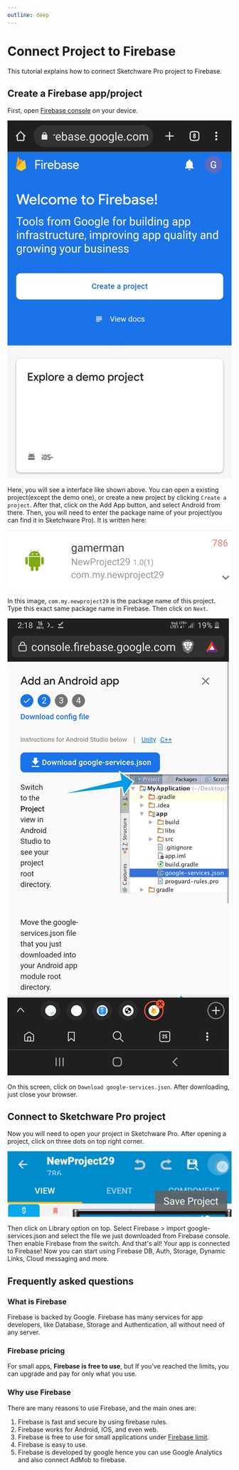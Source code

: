```yaml
---
outline: deep
---
```


# Connect Project to Firebase

This tutorial explains how to connect Sketchware Pro project to Firebase.

## Create a Firebase app/project

First, open [Firebase console](https://console.firebase.google.com/) on your device.

![Firebase Console](img/firebase_console.jpg)

Here, you will see a interface like shown above. You can open a existing project(except the demo one), or create a new project by clicking `Create a project`.
After that, click on the Add App button, and select Android from there. Then, you will need to enter the package name of your project(you can find it in Sketchware Pro).
It is written here:

![How to find package name](img/package_name.jpg)

In this image, `com.my.newproject29` is the package name of this project. Type this exact same package name in Firebase. Then click on `Next`.

![Download Google Services](img/google_services_json.jpg)

On this screen, click on `Download google-services.json`.
After downloading, just close your browser.
## Connect to Sketchware Pro project
Now you will need to open your project in Sketchware Pro.
After opening a project, click on three dots on top right corner.

![three dots image](img/three_dots.jpg)

Then click on Library option on top.
Select Firebase > import google-services.json
and select the file we just downloaded from Firebase console. Then enable Firebase from the switch.
And that's all! Your app is connected to Firebase! Now you can start using Firebase DB, Auth, Storage, Dynamic Links, Cloud messaging and more.

## Frequently asked questions
### What is Firebase
Firebase is backed by Google. Firebase has many services for app developers, like Database, Storage and Authentication, all without need of any server.
### Firebase pricing
For small apps, **Firebase is free to use**, but If you've reached the limits, you can upgrade and pay for only what you use.
### Why use Firebase
There are many reasons to use Firebase, and the main ones are:
1. Firebase is fast and secure by using firebase rules.
2. Firebase works for Android, IOS, and even web.
3. Firebase is free to use for small applications under [Firebase limit](https://firebase.google.com/pricing).
4. Firebase is easy to use.
5. Firebase is developed by google hence you can use Google Analytics and also connect AdMob to firebase.